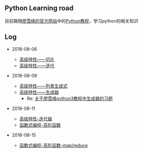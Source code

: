 ## Python Learning road

目前跟随[廖雪峰的官方网站](https://www.liaoxuefeng.com/)中的[Python教程](https://www.liaoxuefeng.com/wiki/0014316089557264a6b348958f449949df42a6d3a2e542c000)，学习python的相关知识

## Log

- 2018-08-06
  - [高级特性——切片](https://www.liaoxuefeng.com/wiki/0014316089557264a6b348958f449949df42a6d3a2e542c000/001431756919644a792ee4ead724ef7afab3f7f771b04f5000)
  - [高级特性——迭代](https://www.liaoxuefeng.com/wiki/0014316089557264a6b348958f449949df42a6d3a2e542c000/001431779637539089fd627094a43a8a7c77e6102e3a811000)

- 2018-08-09
  - [高级特性——列表生成式](https://www.liaoxuefeng.com/wiki/0014316089557264a6b348958f449949df42a6d3a2e542c000/001431779637539089fd627094a43a8a7c77e6102e3a811000)
  - [高级特性——生成器](https://www.liaoxuefeng.com/wiki/0014316089557264a6b348958f449949df42a6d3a2e542c000/0014317799226173f45ce40636141b6abc8424e12b5fb27000)
    - Re: [关于廖雪峰python3教程中生成器的习题](https://blog.csdn.net/kashell/article/details/81482140)

- 2018-08-11
  - [高级特性-迭代器](https://www.liaoxuefeng.com/wiki/0014316089557264a6b348958f449949df42a6d3a2e542c000/00143178254193589df9c612d2449618ea460e7a672a366000)
  - [函数式编程-高阶函数](https://www.liaoxuefeng.com/wiki/0014316089557264a6b348958f449949df42a6d3a2e542c000/0014317849054170d563b13f0fa4ce6ba1cd86e18103f28000)

- 2018-08-15
  - [函数式编程-高阶函数-map/reduce](https://www.liaoxuefeng.com/wiki/0014316089557264a6b348958f449949df42a6d3a2e542c000/0014317852443934a86aa5bb5ea47fbbd5f35282b331335000)